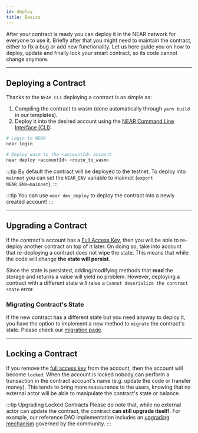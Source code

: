 ```yaml
---
id: deploy
title: Basics
---
```


After your contract is ready you can deploy it in the NEAR network for everyone to use it. Briefly
after that you might need to maintain the contract, either to fix a bug or add new functionality.
Let us here guide you on how to deploy, update and finally lock your smart contract, so its code
cannot change anymore.

---

## Deploying a Contract

Thanks to the `NEAR CLI` deploying a contract is as simple as:

1. Compiling the contract to wasm (done automatically through `yarn build` in our templates).
2. Deploy it into the desired account using the [NEAR Command Line Interface (CLI)](/develop/integrate/cli):

```bash
# Login to NEAR
near login

# Deploy wasm to the <accountId> account
near deploy <accountId> <route_to_wasm>
```

:::tip
By default the contract will be deployed to the testnet. To deploy into `mainnet` you can set the `NEAR_ENV` variable to mainnet (`export NEAR_ENV=mainnet`).
:::

:::tip
You can use `near dev_deploy` to deploy the contract into a newly created account!
:::

---

## Upgrading a Contract
If the contract's account has a [Full Access Key](../1.concepts/basics/accounts/access-keys.md#full-access-keys-full-access-keys), then
you will be able to re-deploy another contract on top of it later. On doing so, take into account that re-deploying a contract
does not wipe the state. This means that while the code will change **the state will persist**.

Since the state is persisted, adding/modifying methods that **read** the storage and returns a value will yield no problem. However,
deploying a contract with a different state will raise a `Cannot deserialize the contract state` error.

### Migrating Contract's State
If the new contract has a different state but you need anyway to deploy it, you have the option to implement a new method to `migrate`
the contract's state. Please check our [migration page](upgrade/production-basics.md).

---

## Locking a Contract
If you remove the [full access key](../4.tools/cli.md#near-delete-key-near-delete-key) from the account, then the account will become
`locked`. When the account is locked nobody can perform a transaction in the contract account's name (e.g. update the code or transfer money).
This tends to bring more reassurance to the users, knowing that no external actor will be able to manipulate the contract's state or
balance.

:::tip Upgrading Locked Contracts
Please do note that, while no external actor can update the contract, the contract **can still upgrade itself!**. For example, our reference
DAO implementation includes an [upgrading mechanism](https://github.com/near-daos/sputnik-dao-contract/blob/main/sputnikdao2/src/upgrade.rs)
governed by the community.
:::